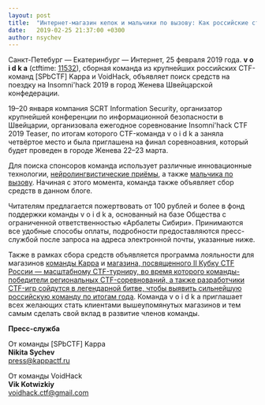 ```yaml
---
layout: post
title:  "Интернет-магазин кепок и мальчики по вызову: Как российские студенты слетали в Женеву"
date:   2019-02-25 21:37:00 +0300
author: nsychev
---
```


Санкт-Петебург — Екатеринбург — Интернет, 25 февраля 2019 года. **v o i d k a** (ctftime: [11532][ctftime]), сборная команда из крупнейших российских CTF-команд [SPbCTF] Kappa и VoidHack, объявляет поиск средств на поездку на Insomni'hack 2019 в город Женева Швейцарской конфедерации.

19–20 января компания SCRT Information Security, организатор крупнейшей конференции по информационной безопасности в Швейцарии, организовала ежегодное соревнование Insomni'hack CTF 2019 Teaser, по итогам которого CTF-команда v o i d k a заняла четвёртое место и была приглашена на финал соревноавния, который будет проведен в городе Женева 22–23 марта.

Для поиска спонсоров команда использует различные инновационные технологии, [нейролингвистические приёмы](https://t.me/organagging/278), а также [мальчика по вызову](/assets/img/2019-02-25-konata.gif). Начиная с этого момента, команда также объявляет сбор средств в данном блоге.

Читателям предлагается пожертвовать от 100 рублей и более в фонд поддержки команды v o i d k a, основанный на базе Общества с ограниченной ответственностью «Арбалеты Сибири». Принимаются все удобные способы оплаты, подробности предоставляются пресс-службой после запроса на адреса электронной почты, указанные ниже.

Также в рамках сбора средств объявляется программа лояльности для магазинов [команды Kappa][kappashop] и [магазина, посвященного II Кубку CTF России — масштабному CTF-турниру, во время которого команды-победители региональных CTF-соревнований, а также разработчики CTF-игр сойдутся в легендарной битве, чтобы выявить сильнейшую российскую команду по итогам года][cupshop]. Команда v o i d k a приглашает всех желающих стать клиентами вышеупомянутых магазинов и тем самым сделать свой вклад в развитие членов команды.

**Пресс-служба**

От команды [SPbCTF] Kappa<br>
**Nikita Sychev**<br>
press@kappactf.ru

От команды VoidHack<br>
**Vik Kotwizkiy**<br>
voidhack.ctf@gmail.com

[ctftime]: https://ctftime.org/team/11532
[kappashop]: https://shop.kappactf.ru/
[cupshop]: https://ctfcup.printio.ru/

